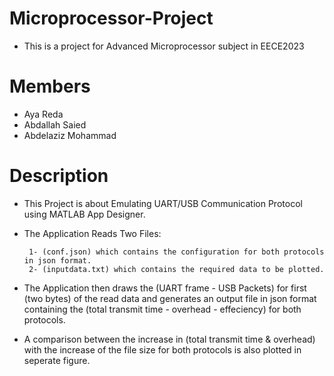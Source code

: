 # Microprocessor-Project

- This is a project for Advanced Microprocessor subject in EECE2023

# Members
- Aya Reda
- Abdallah Saied
- Abdelaziz Mohammad

# Description
- This Project is about Emulating UART/USB Communication Protocol using MATLAB App Designer.

- The Application Reads Two Files:

       1- (conf.json) which contains the configuration for both protocols in json format.
       2- (inputdata.txt) which contains the required data to be plotted.

- The Application then draws the (UART frame - USB Packets) for first (two bytes) of the read data and generates an output file
  in json format containing the (total transmit time - overhead - effeciency) for both protocols.
  
- A comparison between the increase in (total transmit time & overhead) with the increase of the file size for both protocols is also
  plotted in seperate figure.

